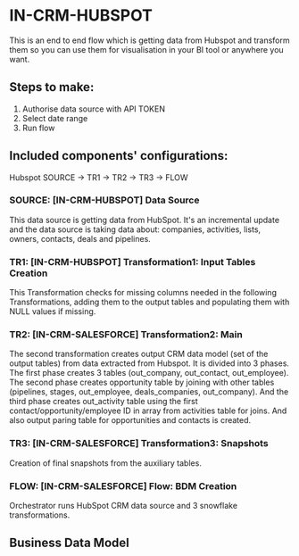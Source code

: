 # IN-CRM-HUBSPOT

This is an end to end flow which is getting data from Hubspot and transform them so you can use them for visualisation in your BI tool or anywhere you want. 

## Steps to make:
1. Authorise data source with API TOKEN
2. Select date range
3. Run flow

## Included components' configurations:

Hubspot SOURCE -> TR1 -> TR2 -> TR3 -> FLOW


### SOURCE: [IN-CRM-HUBSPOT] Data Source

This data source is getting data from HubSpot. It's an incremental update and the data source is taking data about: companies, activities, lists, owners, contacts, deals and pipelines.

### TR1: [IN-CRM-HUBSPOT] Transformation1: Input Tables Creation

This Transformation checks for missing columns needed in the following Transformations, adding them to the output tables and populating them with NULL values if missing.

### TR2: [IN-CRM-SALESFORCE] Transformation2: Main

The second transformation creates output CRM data model (set of the output tables) from data extracted from Hubspot. It is divided into 3 phases.
The first phase creates 3 tables (out_company, out_contact, out_employee). The second phase creates opportunity table by joining with other tables (pipelines, stages, out_employee, deals_companies, out_company).
And the third phase creates out_activity table using the first contact/opportunity/employee ID in array from activities table for joins. And also output paring table for opportunities and contacts is created.

### TR3: [IN-CRM-SALESFORCE] Transformation3: Snapshots

Creation of final snapshots from the auxiliary tables.

### FLOW: [IN-CRM-SALESFORCE] Flow: BDM Creation

Orchestrator runs HubSpot CRM data source and 3 snowflake transformations.

## Business Data Model

